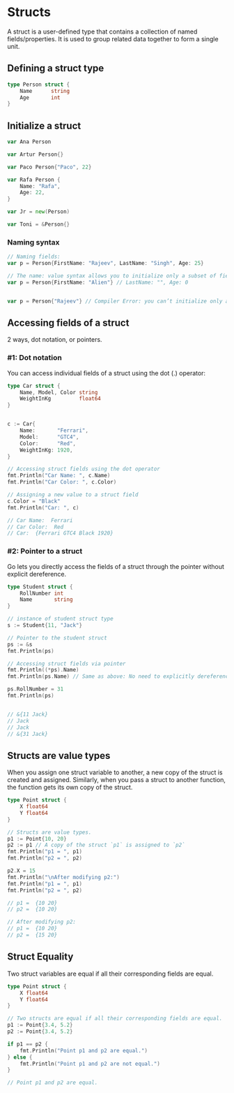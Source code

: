 # Structs

A struct is a user-defined type that contains a collection of named fields/properties. It is used to group related data together to form a single unit.

## Defining a struct type

```go
type Person struct {
	Name      string
	Age       int
}
```

## Initialize a struct

```go
var Ana Person

var Artur Person{}

var Paco Person{"Paco", 22}

var Rafa Person {
	Name: "Rafa",
	Age: 22,
}

var Jr = new(Person)

var Toni = &Person{}
```

### Naming syntax

```go
// Naming fields:
var p = Person{FirstName: "Rajeev", LastName: "Singh", Age: 25}

// The name: value syntax allows you to initialize only a subset of fields.
var p = Person{FirstName: "Alien"} // LastName: "", Age: 0


var p = Person{"Rajeev"} // Compiler Error: you can’t initialize only a subset of fields with the above syntax
```

## Accessing fields of a struct

2 ways, dot notation, or pointers.

### #1: Dot notation

You can access individual fields of a struct using the dot (.) operator:

```go
type Car struct {
	Name, Model, Color string
	WeightInKg         float64
}


c := Car{
	Name:       "Ferrari",
	Model:      "GTC4",
	Color:      "Red",
	WeightInKg: 1920,
}

// Accessing struct fields using the dot operator
fmt.Println("Car Name: ", c.Name)
fmt.Println("Car Color: ", c.Color)

// Assigning a new value to a struct field
c.Color = "Black"
fmt.Println("Car: ", c)

// Car Name:  Ferrari
// Car Color:  Red
// Car:  {Ferrari GTC4 Black 1920}
```

### #2: Pointer to a struct

Go lets you directly access the fields of a struct through the pointer without explicit dereference.

```go
type Student struct {
	RollNumber int
	Name       string
}

// instance of student struct type
s := Student{11, "Jack"}

// Pointer to the student struct
ps := &s
fmt.Println(ps)

// Accessing struct fields via pointer
fmt.Println((*ps).Name)
fmt.Println(ps.Name) // Same as above: No need to explicitly dereference the pointer

ps.RollNumber = 31
fmt.Println(ps)


// &{11 Jack}
// Jack
// Jack
// &{31 Jack}
```

## Structs are value types

When you assign one struct variable to another, a new copy of the struct is created and assigned. Similarly, when you pass a struct to another function, the function gets its own copy of the struct.

```go
type Point struct {
	X float64
	Y float64
}

// Structs are value types.
p1 := Point{10, 20}
p2 := p1 // A copy of the struct `p1` is assigned to `p2`
fmt.Println("p1 = ", p1)
fmt.Println("p2 = ", p2)

p2.X = 15
fmt.Println("\nAfter modifying p2:")
fmt.Println("p1 = ", p1)
fmt.Println("p2 = ", p2)

// p1 =  {10 20}
// p2 =  {10 20}

// After modifying p2:
// p1 =  {10 20}
// p2 =  {15 20}
```

## Struct Equality

Two struct variables are equal if all their corresponding fields are equal.

```go
type Point struct {
	X float64
	Y float64
}

// Two structs are equal if all their corresponding fields are equal.
p1 := Point{3.4, 5.2}
p2 := Point{3.4, 5.2}

if p1 == p2 {
	fmt.Println("Point p1 and p2 are equal.")
} else {
	fmt.Println("Point p1 and p2 are not equal.")
}

// Point p1 and p2 are equal.
```
